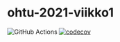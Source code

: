 # ohtu-2021-viikko1

![GitHub Actions](https://github.com/juhkure/ohtu-2021-viikko1/actions/workflows/gradle.yml/badge.svg)
[![codecov](https://codecov.io/gh/juhkure/ohtu-2021-viikko1/branch/main/graph/badge.svg?token=XK4CJYT5BL)](https://codecov.io/gh/juhkure/ohtu-2021-viikko1)
